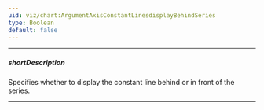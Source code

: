 ```yaml
---
uid: viz/chart:ArgumentAxisConstantLinesdisplayBehindSeries
type: Boolean
default: false
---
```

---
##### shortDescription
Specifies whether to display the constant line behind or in front of the series.

---
<!--
![DevExtreme Chart - Display constant lines behind series](/images/ChartJS/chart_argumentAxis_constantLines_displayBehindSeries.png)
-->